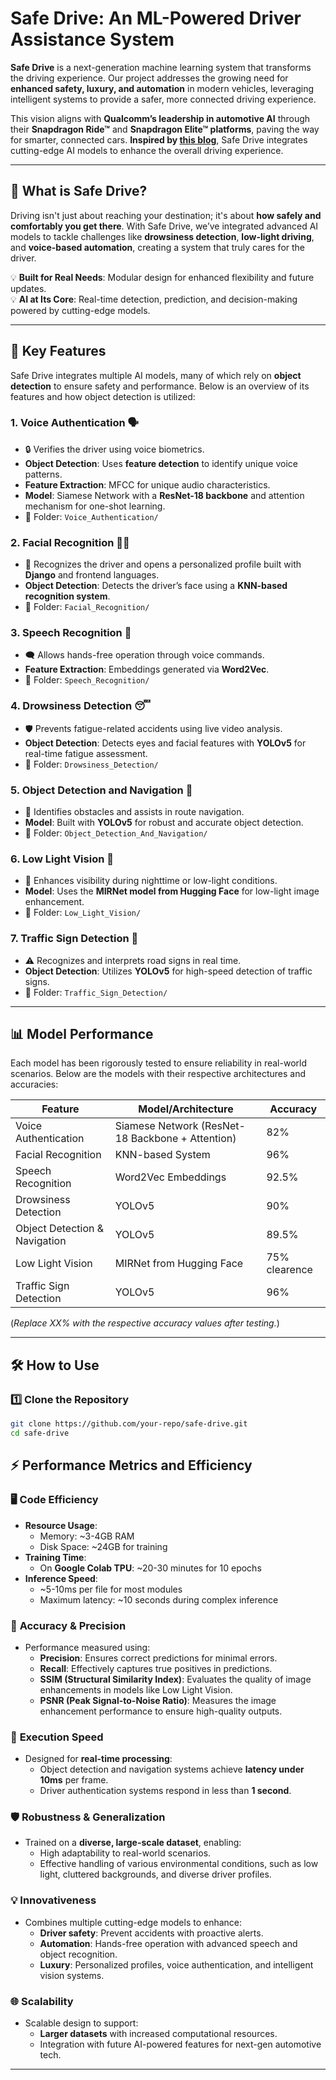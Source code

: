 # Safe Drive: An ML-Powered Driver Assistance System

**Safe Drive** is a next-generation machine learning system that transforms the driving experience. Our project addresses the growing need for **enhanced safety, luxury, and automation** in modern vehicles, leveraging intelligent systems to provide a safer, more connected driving experience.  

This vision aligns with **Qualcomm’s leadership in automotive AI** through their **Snapdragon Ride™** and **Snapdragon Elite™ platforms**, paving the way for smarter, connected cars. **Inspired by [this blog](https://www.qualcomm.com/news/onq/2019/02/artificial-intelligence-transforming-automotive-industry)**, Safe Drive integrates cutting-edge AI models to enhance the overall driving experience.

---

## 🔎 **What is Safe Drive?**

Driving isn't just about reaching your destination; it's about **how safely and comfortably you get there**. With Safe Drive, we’ve integrated advanced AI models to tackle challenges like **drowsiness detection**, **low-light driving**, and **voice-based automation**, creating a system that truly cares for the driver.

💡 **Built for Real Needs**: Modular design for enhanced flexibility and future updates.  
💡 **AI at Its Core**: Real-time detection, prediction, and decision-making powered by cutting-edge models.

---

## 🎯 **Key Features**

Safe Drive integrates multiple AI models, many of which rely on **object detection** to ensure safety and performance. Below is an overview of its features and how object detection is utilized:

### 1. **Voice Authentication** 🗣  
   - 🔒 Verifies the driver using voice biometrics.  
   - **Object Detection**: Uses **feature detection** to identify unique voice patterns.  
   - **Feature Extraction**: MFCC for unique audio characteristics.  
   - **Model**: Siamese Network with a **ResNet-18 backbone** and attention mechanism for one-shot learning.  
   - 📁 Folder: `Voice_Authentication/`  

### 2. **Facial Recognition** 🧑‍💻  
   - 👤 Recognizes the driver and opens a personalized profile built with **Django** and frontend languages.  
   - **Object Detection**: Detects the driver’s face using a **KNN-based recognition system**.  
   - 📁 Folder: `Facial_Recognition/`  

### 3. **Speech Recognition** 🎤  
   - 🗨 Allows hands-free operation through voice commands.  
   - **Feature Extraction**: Embeddings generated via **Word2Vec**.  
   - 📁 Folder: `Speech_Recognition/`  

### 4. **Drowsiness Detection** 😴  
   - 🛡 Prevents fatigue-related accidents using live video analysis.  
   - **Object Detection**: Detects eyes and facial features with **YOLOv5** for real-time fatigue assessment.  
   - 📁 Folder: `Drowsiness_Detection/`  

### 5. **Object Detection and Navigation** 🚗  
   - 🚧 Identifies obstacles and assists in route navigation.  
   - **Model**: Built with **YOLOv5** for robust and accurate object detection.  
   - 📁 Folder: `Object_Detection_And_Navigation/`  

### 6. **Low Light Vision** 🌙  
   - 🌌 Enhances visibility during nighttime or low-light conditions.  
   - **Model**: Uses the **MIRNet model from Hugging Face** for low-light image enhancement.  
   - 📁 Folder: `Low_Light_Vision/`  

### 7. **Traffic Sign Detection** 🚦  
   - ⚠ Recognizes and interprets road signs in real time.  
   - **Object Detection**: Utilizes **YOLOv5** for high-speed detection of traffic signs.  
   - 📁 Folder: `Traffic_Sign_Detection/`  

---

## 📊 **Model Performance**

Each model has been rigorously tested to ensure reliability in real-world scenarios. Below are the models with their respective architectures and accuracies:

| **Feature**                | **Model/Architecture**                                     | **Accuracy** |
|----------------------------|----------------------------------------------------------|--------------|
| Voice Authentication       | Siamese Network (ResNet-18 Backbone + Attention)         | 82%          |
| Facial Recognition         | KNN-based System                                        | 96%          |
| Speech Recognition         | Word2Vec Embeddings                                    | 92.5%          |
| Drowsiness Detection       | YOLOv5                                                 | 90%          |
| Object Detection & Navigation | YOLOv5                                                 | 89.5%          |
| Low Light Vision           | MIRNet from Hugging Face                               | 75% clearence          |
| Traffic Sign Detection     | YOLOv5                                                 | 96%          |

(*Replace XX% with the respective accuracy values after testing.*)

---

## 🛠 **How to Use**

### 1️⃣ **Clone the Repository**
```bash
git clone https://github.com/your-repo/safe-drive.git
cd safe-drive
```

## ⚡ **Performance Metrics and Efficiency**

### 🖥️ **Code Efficiency**
- **Resource Usage**:
  - Memory: ~3-4GB RAM
  - Disk Space: ~24GB for training
- **Training Time**:
  - On **Google Colab TPU**: ~20-30 minutes for 10 epochs
- **Inference Speed**:
  - ~5-10ms per file for most modules
  - Maximum latency: ~10 seconds during complex inference  

### 🎯 **Accuracy & Precision**
- Performance measured using:
  - **Precision**: Ensures correct predictions for minimal errors.
  - **Recall**: Effectively captures true positives in predictions.
  - **SSIM (Structural Similarity Index)**: Evaluates the quality of image enhancements in models like Low Light Vision.
  - **PSNR (Peak Signal-to-Noise Ratio)**: Measures the image enhancement performance to ensure high-quality outputs.

### 🚀 **Execution Speed**
- Designed for **real-time processing**:
  - Object detection and navigation systems achieve **latency under 10ms** per frame.
  - Driver authentication systems respond in less than **1 second**.

### 🛡️ **Robustness & Generalization**
- Trained on a **diverse, large-scale dataset**, enabling:
  - High adaptability to real-world scenarios.
  - Effective handling of various environmental conditions, such as low light, cluttered backgrounds, and diverse driver profiles.

### 💡 **Innovativeness**
- Combines multiple cutting-edge models to enhance:
  - **Driver safety**: Prevent accidents with proactive alerts.
  - **Automation**: Hands-free operation with advanced speech and object recognition.
  - **Luxury**: Personalized profiles, voice authentication, and intelligent vision systems.

### 🌐 **Scalability**
- Scalable design to support:
  - **Larger datasets** with increased computational resources.
  - Integration with future AI-powered features for next-gen automotive tech.

---

